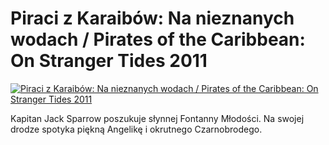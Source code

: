 Piraci z Karaibów: Na nieznanych wodach / Pirates of the Caribbean: On Stranger Tides 2011 
=============
[![Piraci z Karaibów: Na nieznanych wodach / Pirates of the Caribbean: On Stranger Tides 2011 ](http://vidos.pl/images/player.gif)](http://vidos.pl/piraci-z-karaibow-na-nieznanych-wodach-pirates-of-the-caribbean-on-stranger-tides-2011)

 Kapitan Jack Sparrow poszukuje słynnej Fontanny Młodości. Na swojej drodze spotyka piękną Angelikę i okrutnego Czarnobrodego.
